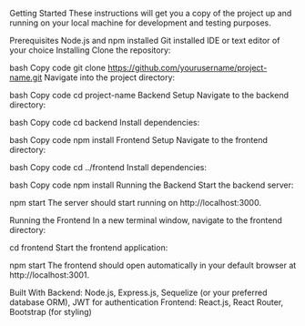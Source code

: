 Getting Started
These instructions will get you a copy of the project up and running on your local machine for development and testing purposes.

Prerequisites
Node.js and npm installed
Git installed
IDE or text editor of your choice
Installing
Clone the repository:

bash
Copy code
git clone https://github.com/yourusername/project-name.git
Navigate into the project directory:

bash
Copy code
cd project-name
Backend Setup
Navigate to the backend directory:

bash
Copy code
cd backend
Install dependencies:

bash
Copy code
npm install
Frontend Setup
Navigate to the frontend directory:

bash
Copy code
cd ../frontend
Install dependencies:

bash
Copy code
npm install
Running the Backend
Start the backend server:


npm start
The server should start running on http://localhost:3000.

Running the Frontend
In a new terminal window, navigate to the frontend directory:


cd frontend
Start the frontend application:


npm start
The frontend should open automatically in your default browser at http://localhost:3001.

Built With
Backend: Node.js, Express.js, Sequelize (or your preferred database ORM), JWT for authentication
Frontend: React.js, React Router, Bootstrap (for styling)

